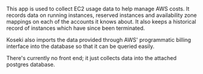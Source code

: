 This app is used to collect EC2 usage data to help manage AWS costs.  It
records data on running instances, reserved instances and availability zone
mappings on each of the accounts it knows about.  It also keeps a historical
record of instances which have since been terminated.

Koseki also imports the data provided through AWS' programmatic billing
interface into the database so that it can be queried easily.

There's currently no front end; it just collects data into the attached
postgres database.

